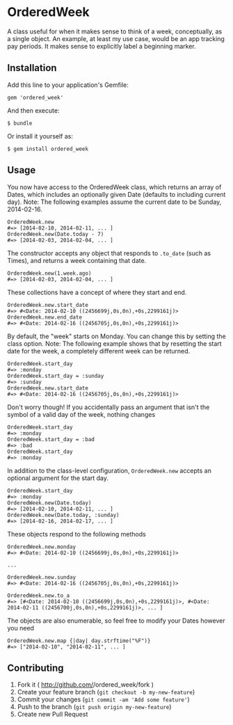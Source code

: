 # OrderedWeek

A class useful for when it makes sense to think of a week, conceptually, as a single object.
An example, at least my use case, would be an app tracking pay periods. It makes sense to explicitly label a beginning marker.

## Installation

Add this line to your application's Gemfile:

    gem 'ordered_week'

And then execute:

    $ bundle

Or install it yourself as:

    $ gem install ordered_week

## Usage

You now have access to the OrderedWeek class, which returns an array of Dates, which includes an optionally given Date (defaults to including current day).
Note: The following examples assume the current date to be Sunday, 2014-02-16.

    OrderedWeek.new
    #=> [2014-02-10, 2014-02-11, ... ]
    OrderedWeek.new(Date.today - 7)
    #=> [2014-02-03, 2014-02-04, ... ]

The constructor accepts any object that responds to `.to_date` (such as Times),
and returns a week containing that date.

    OrderedWeek.new(1.week.ago)
    #=> [2014-02-03, 2014-02-04, ... ]

These collections have a concept of where they start and end.

    OrderedWeek.new.start_date
    #=> #<Date: 2014-02-10 ((2456699j,0s,0n),+0s,2299161j)>
    OrderedWeek.new.end_date
    #=> #<Date: 2014-02-16 ((2456705j,0s,0n),+0s,2299161j)>

By default, the "week" starts on Monday. You can change this by setting the class option.
Note: The following example shows that by resetting the start date for the week, a completely different week can be returned.

    OrderedWeek.start_day
    #=> :monday
    OrderedWeek.start_day = :sunday
    #=> :sunday
    OrderedWeek.new.start_date
    #=> #<Date: 2014-02-16 ((2456705j,0s,0n),+0s,2299161j)>

Don't worry though! If you accidentally pass an argument that isn't the symbol of a valid day of the week, nothing changes

    OrderedWeek.start_day
    #=> :monday
    OrderedWeek.start_day = :bad
    #=> :bad
    OrderedWeek.start_day
    #=> :monday

In addition to the class-level configuration, `OrderedWeek.new` accepts an optional argument for the start day.

    OrderedWeek.start_day
    #=> :monday
    OrderedWeek.new(Date.today)
    #=> [2014-02-10, 2014-02-11, ... ]
    OrderedWeek.new(Date.today, :sunday)
    #=> [2014-02-16, 2014-02-17, ... ]

These objects respond to the following methods

    OrderedWeek.new.monday
    #=> #<Date: 2014-02-10 ((2456699j,0s,0n),+0s,2299161j)>

    ...

    OrderedWeek.new.sunday
    #=> #<Date: 2014-02-16 ((2456705j,0s,0n),+0s,2299161j)>

    OrderedWeek.new.to_a
    #=> [#<Date: 2014-02-10 ((2456699j,0s,0n),+0s,2299161j)>, #<Date: 2014-02-11 ((2456700j,0s,0n),+0s,2299161j)>, ... ]

The objects are also enumerable, so feel free to modify your Dates however you need

    OrderedWeek.new.map {|day| day.strftime("%F")}
    #=> ["2014-02-10", "2014-02-11", ... ]

## Contributing

1. Fork it ( http://github.com/<my-github-username>/ordered_week/fork )
2. Create your feature branch (`git checkout -b my-new-feature`)
3. Commit your changes (`git commit -am 'Add some feature'`)
4. Push to the branch (`git push origin my-new-feature`)
5. Create new Pull Request
